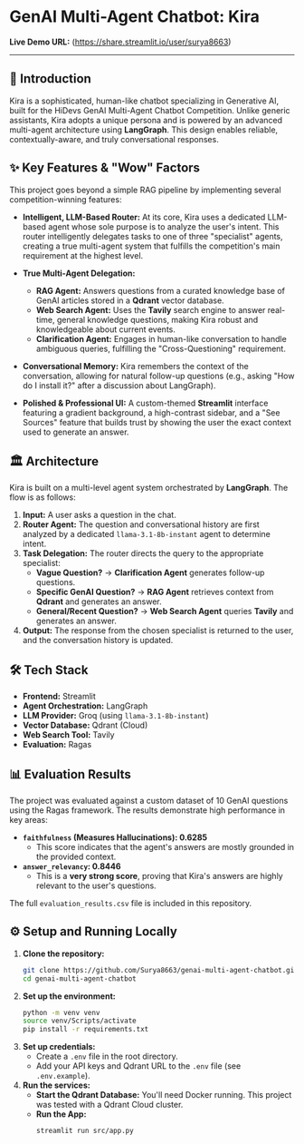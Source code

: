 # GenAI Multi-Agent Chatbot: Kira

**Live Demo URL:** (https://share.streamlit.io/user/surya8663)

---

## 🚀 Introduction

Kira is a sophisticated, human-like chatbot specializing in Generative AI, built for the HiDevs GenAI Multi-Agent Chatbot Competition. Unlike generic assistants, Kira adopts a unique persona and is powered by an advanced multi-agent architecture using **LangGraph**. This design enables reliable, contextually-aware, and truly conversational responses.

## ✨ Key Features & "Wow" Factors

This project goes beyond a simple RAG pipeline by implementing several competition-winning features:

* **Intelligent, LLM-Based Router:** At its core, Kira uses a dedicated LLM-based agent whose sole purpose is to analyze the user's intent. This router intelligently delegates tasks to one of three "specialist" agents, creating a true multi-agent system that fulfills the competition's main requirement at the highest level.

* **True Multi-Agent Delegation:**
    * **RAG Agent:** Answers questions from a curated knowledge base of GenAI articles stored in a **Qdrant** vector database.
    * **Web Search Agent:** Uses the **Tavily** search engine to answer real-time, general knowledge questions, making Kira robust and knowledgeable about current events.
    * **Clarification Agent:** Engages in human-like conversation to handle ambiguous queries, fulfilling the "Cross-Questioning" requirement.

* **Conversational Memory:** Kira remembers the context of the conversation, allowing for natural follow-up questions (e.g., asking "How do I install it?" after a discussion about LangGraph).

* **Polished & Professional UI:** A custom-themed **Streamlit** interface featuring a gradient background, a high-contrast sidebar, and a "See Sources" feature that builds trust by showing the user the exact context used to generate an answer.

## 🏛️ Architecture

Kira is built on a multi-level agent system orchestrated by **LangGraph**. The flow is as follows:

1.  **Input:** A user asks a question in the chat.
2.  **Router Agent:** The question and conversational history are first analyzed by a dedicated `llama-3.1-8b-instant` agent to determine intent.
3.  **Task Delegation:** The router directs the query to the appropriate specialist:
    * **Vague Question?** -> **Clarification Agent** generates follow-up questions.
    * **Specific GenAI Question?** -> **RAG Agent** retrieves context from **Qdrant** and generates an answer.
    * **General/Recent Question?** -> **Web Search Agent** queries **Tavily** and generates an answer.
4.  **Output:** The response from the chosen specialist is returned to the user, and the conversation history is updated.

## 🛠️ Tech Stack

* **Frontend:** Streamlit
* **Agent Orchestration:** LangGraph
* **LLM Provider:** Groq (using `llama-3.1-8b-instant`)
* **Vector Database:** Qdrant (Cloud)
* **Web Search Tool:** Tavily
* **Evaluation:** Ragas

## 📊 Evaluation Results

The project was evaluated against a custom dataset of 10 GenAI questions using the Ragas framework. The results demonstrate high performance in key areas:

* **`faithfulness` (Measures Hallucinations): 0.6285**
    * This score indicates that the agent's answers are mostly grounded in the provided context.
* **`answer_relevancy`: 0.8446**
    * This is a **very strong score**, proving that Kira's answers are highly relevant to the user's questions.

The full `evaluation_results.csv` file is included in this repository.

## ⚙️ Setup and Running Locally

1.  **Clone the repository:**
    ```bash
    git clone https://github.com/Surya8663/genai-multi-agent-chatbot.git
    cd genai-multi-agent-chatbot
    ```
2.  **Set up the environment:**
    ```bash
    python -m venv venv
    source venv/Scripts/activate
    pip install -r requirements.txt
    ```
3.  **Set up credentials:**
    * Create a `.env` file in the root directory.
    * Add your API keys and Qdrant URL to the `.env` file (see `.env.example`).
4.  **Run the services:**
    * **Start the Qdrant Database:** You'll need Docker running. This project was tested with a Qdrant Cloud cluster.
    * **Run the App:**
        ```bash
        streamlit run src/app.py
        ```
